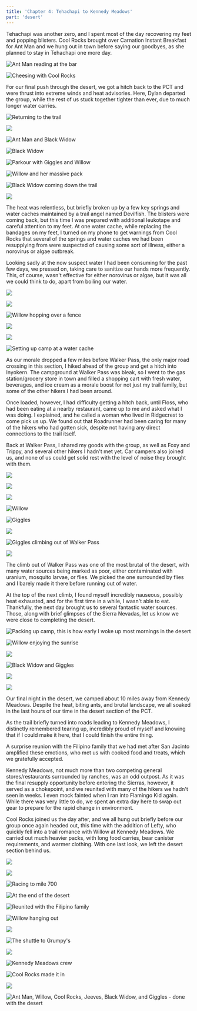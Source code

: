 ```yaml
---
title: 'Chapter 4: Tehachapi to Kennedy Meadows'
part: 'desert'
---
```


<script lang="ts">
import Images from '$lib/components/Images.svelte';
</script>

Tehachapi was another zero, and I spent most of the day recovering my feet and popping blisters. Cool Rocks brought over
Carnation Instant Breakfast for Ant Man and we hung out in town before saying our goodbyes, as she planned to stay in
Tehachapi one more day.

![Ant Man reading at the bar](https://cdn.jeeveshikedthepct.com/images/7fd00dd7-9ba2-401e-dc45-b3008fdce100.jpeg)

![Cheesing with Cool Rocks](https://cdn.jeeveshikedthepct.com/images/83d3bf06-ccd8-4eda-6d35-e147f1888600.jpeg)

For our final push through the desert, we got a hitch back to the PCT and were thrust into extreme winds and heat
advisories. Here, Dylan departed the group, while the rest of us stuck together tighter than ever, due to much longer
water carries.

![Returning to the trail](https://cdn.jeeveshikedthepct.com/images/6c5af36b-4214-4789-4efe-7e41fba8a700.jpeg)

![](https://cdn.jeeveshikedthepct.com/images/3ac1ec82-9f71-4d1c-405d-7d1c5a5a1600.jpeg)

![Ant Man and Black Widow](https://cdn.jeeveshikedthepct.com/images/afaeaff6-8cfb-4fa1-0a31-2dad98baf800.jpeg)

![Black Widow](https://cdn.jeeveshikedthepct.com/images/6bc7aaad-7b33-46cf-2261-aba853adc700.jpeg)

![Parkour with Giggles and Willow](https://cdn.jeeveshikedthepct.com/images/7d8c5e98-0401-40c0-1017-89fb73ad3500.jpeg)

![Willow and her massive pack](https://cdn.jeeveshikedthepct.com/images/3ee6c585-55c0-4e2e-feff-93297d598000.jpeg)

![Black Widow coming down the trail](https://cdn.jeeveshikedthepct.com/images/6fe60055-4c5f-4ea0-d88d-72ee2503b800.jpeg)

![](https://cdn.jeeveshikedthepct.com/images/a788e02e-975a-40c8-f44c-6ec6f46ae800.jpeg)

The heat was relentless, but briefly broken up by a few key springs and water caches maintained by a trail angel named
Devilfish. The blisters were coming back, but this time I was prepared with additional leukotape and careful attention
to my feet. At one water cache, while replacing the bandages on my feet, I turned on my phone to get warnings from Cool
Rocks that several of the springs and water caches we had been resupplying from were suspected of causing some sort of
illness, either a norovirus or algae outbreak.

Looking sadly at the now suspect water I had been consuming for the past few days, we pressed on, taking care to
sanitize our hands more frequently. This, of course, wasn't effective for either norovirus or algae, but it was all we
could think to do, apart from boiling our water.

![](https://cdn.jeeveshikedthepct.com/images/302db0df-c986-48fc-07f0-db7a743e7100.jpeg)

![](https://cdn.jeeveshikedthepct.com/images/bd1ff2b0-64d2-42ea-61b7-d30bf145f200.jpeg)

![Willow hopping over a fence](https://cdn.jeeveshikedthepct.com/images/54a3468b-9916-4ec3-4d9f-afb5f3381c00.jpeg)

![](https://cdn.jeeveshikedthepct.com/images/b33dc8dd-b3b0-4164-43ca-49e096f99900.jpeg)

![](https://cdn.jeeveshikedthepct.com/images/a4416d9d-260c-4f9a-be75-5e5f4510f200.jpeg)

![Setting up camp at a water cache](https://cdn.jeeveshikedthepct.com/images/7302bb4f-f84c-4f58-0424-efdfb4a03d00.jpeg)

As our morale dropped a few miles before Walker Pass, the only major road crossing in this section, I hiked ahead of the
group and get a hitch into Inyokern. The campground at Walker Pass was bleak, so I went to the gas station/grocery store
in town and filled a shopping cart with fresh water, beverages, and ice cream as a morale boost for not just my trail
family, but some of the other hikers I had been around.

Once loaded, however, I had difficulty getting a hitch back, until Floss, who had been eating at a nearby restaurant,
came up to me and asked what I was doing. I explained, and he called a woman who lived in Ridgecrest to come pick us up.
We found out that Roadrunner had been caring for many of the hikers who had gotten sick, despite not having any direct
connections to the trail itself.

Back at Walker Pass, I shared my goods with the group, as well as Foxy and Trippy, and several other hikers I hadn't met
yet. Car campers also joined us, and none of us could get solid rest with the level of noise they brought with them.

![](https://cdn.jeeveshikedthepct.com/images/4849b524-5f54-48cc-28d1-5ac3fa5e4600.jpeg)

![](https://cdn.jeeveshikedthepct.com/images/02a6f398-45ea-446a-ca9c-d7a3687ff500.jpeg)

![](https://cdn.jeeveshikedthepct.com/images/7cb371d0-4745-49c6-ad19-b110a6701500.jpeg)

![Willow](https://cdn.jeeveshikedthepct.com/images/6c402380-8a02-4cc8-fea1-2bf5cd235600.jpeg)

![Giggles](https://cdn.jeeveshikedthepct.com/images/e7e4e02a-f5f2-4f17-19ad-12ec40093600.jpeg)

![](https://cdn.jeeveshikedthepct.com/images/cbc10c88-1273-430d-a13b-2c5ba6d50500.jpeg)

![Giggles climbing out of Walker Pass](https://cdn.jeeveshikedthepct.com/images/09a6b066-686d-49f6-b96c-e3eee5174500.jpeg)

![](https://cdn.jeeveshikedthepct.com/images/b07c9afd-8e63-46e9-e199-a32cb285dc00.jpeg)

The climb out of Walker Pass was one of the most brutal of the desert, with many water sources being marked as poor,
either contaminated with uranium, mosquito larvae, or flies. We picked the one surrounded by flies and I barely made it
there before running out of water.

At the top of the next climb, I found myself incredibly nauseous, possibly heat exhausted, and for the first time in a
while, I wasn't able to eat. Thankfully, the next day brought us to several fantastic water sources. Those, along with
brief glimpses of the Sierra Nevadas, let us know we were close to completing the desert.

![Packing up camp, this is how early I woke up most mornings in the desert](https://cdn.jeeveshikedthepct.com/images/c50cc177-343d-4d13-a3d3-c42ac9ace100.jpeg)

![Willow enjoying the sunrise](https://cdn.jeeveshikedthepct.com/images/ba6259d4-4a60-4196-eeaf-92acc75cd100.jpeg)

![](https://cdn.jeeveshikedthepct.com/images/d52ca189-8794-4001-f8c7-0833db0d9c00.jpeg)

![Black Widow and Giggles](https://cdn.jeeveshikedthepct.com/images/1e79704a-95c8-4274-6743-5dc611d69d00.jpeg)

![](https://cdn.jeeveshikedthepct.com/images/145ecd4e-a64e-4a5a-e8f8-785897083500.jpeg)

![](https://cdn.jeeveshikedthepct.com/images/d1836911-a711-49ed-51a7-32724a7a6300.jpeg)

Our final night in the desert, we camped about 10 miles away from Kennedy Meadows. Despite the heat, biting ants, and
brutal landscape, we all soaked in the last hours of our time in the desert section of the PCT.

As the trail briefly turned into roads leading to Kennedy Meadows, I distinctly remembered tearing up, incredibly proud
of myself and knowing that if I could make it here, that I could finish the entire thing.

A surprise reunion with the Filipino family that we had met after San Jacinto amplified these emotions, who met us with
cooked food and treats, which we gratefully accepted.

Kennedy Meadows, not much more than two competing general stores/restaurants surrounded by ranches, was an odd outpost.
As it was the final resupply opportunity before entering the Sierras, however, it served as a chokepoint, and we
reunited with many of the hikers we hadn't seen in weeks. I even mock fainted when I ran into Flamingo Kid again. While
there was very little to do, we spent an extra day here to swap out gear to prepare for the rapid change in environment.

Cool Rocks joined us the day after, and we all hung out briefly before our group once again headed out, this time with
the addition of Lefty, who quickly fell into a trail romance with Willow at Kennedy Meadows. We carried out much heavier
packs, with long food carries, bear canister requirements, and warmer clothing. With one last look, we left the desert
section behind us.

![](https://cdn.jeeveshikedthepct.com/images/8cf18dd0-75ae-4405-4586-a0cf0bc88b00.jpeg)

![](https://cdn.jeeveshikedthepct.com/images/0d0e2fc4-d298-4e7c-3a66-05fcc8e01b00.jpeg)

![Racing to mile 700](https://cdn.jeeveshikedthepct.com/images/dd237ea3-156b-48fb-3739-ebb790726000.jpeg)

![At the end of the desert](https://cdn.jeeveshikedthepct.com/images/6f8bbc79-83f1-4187-3667-f297808db900.jpeg)

![Reunited with the Filipino family](https://cdn.jeeveshikedthepct.com/images/cfa32e50-2dcc-4dcb-92f5-c7152811c100.jpeg)

![Willow hanging out](https://cdn.jeeveshikedthepct.com/images/ce9eae18-40f0-4c13-436d-bb2b78eb1f00.jpeg)

![](https://cdn.jeeveshikedthepct.com/images/4a88c622-fa6b-44ef-2553-ac00df7d2900.jpeg)

![The shuttle to Grumpy's](https://cdn.jeeveshikedthepct.com/images/02c499f6-6e6c-4259-7275-df18fb82ba00.jpeg)

![](https://cdn.jeeveshikedthepct.com/images/f4de57dd-b242-4f16-39a5-be1240f07f00.jpeg)

![Kennedy Meadows crew](https://cdn.jeeveshikedthepct.com/images/0d11b3ab-1eb5-43d2-2915-ea9d871f0900.jpeg)

![Cool Rocks made it in](https://cdn.jeeveshikedthepct.com/images/77a54213-236a-4e8e-0842-b5171454aa00.jpeg)

![](https://cdn.jeeveshikedthepct.com/images/c9975c81-ce76-40d1-f6f8-3847f73bb600.jpeg)

![Ant Man, Willow, Cool Rocks, Jeeves, Black Widow, and Giggles - done with the desert](https://cdn.jeeveshikedthepct.com/images/974347fe-f238-4307-8a4a-946dd4516000.jpeg)
